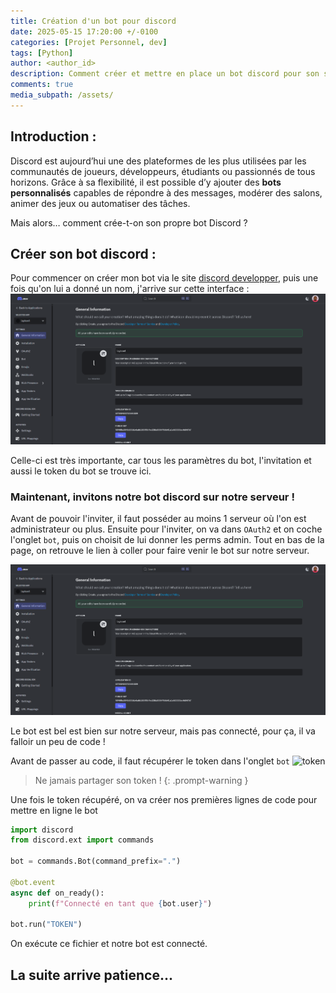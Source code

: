 ```yaml
---
title: Création d'un bot pour discord
date: 2025-05-15 17:20:00 +/-0100
categories: [Projet Personnel, dev]
tags: [Python]
author: <author_id>
description: Comment créer et mettre en place un bot discord pour son serveur discord
comments: true
media_subpath: /assets/ 
---
```



## Introduction :

Discord est aujourd’hui une des plateformes de les plus utilisées par les communautés de joueurs, développeurs, étudiants ou passionnés de tous horizons. Grâce à sa flexibilité, il est possible d’y ajouter des **bots personnalisés** capables de répondre à des messages, modérer des salons, animer des jeux ou automatiser des tâches.

Mais alors… comment crée-t-on son propre bot Discord ?


## Créer son bot discord :
Pour commencer on créer mon bot via le site [discord developper](https://discord.com/developers/application), puis une fois qu'on lui a donné un nom, j'arrive sur cette interface :
![TestImage](imgBlog/application.png)

Celle-ci est très importante, car tous les paramètres du bot, l'invitation et aussi le token du bot se trouve ici.

### Maintenant, invitons notre bot discord sur notre serveur !
Avant de pouvoir l'inviter, il faut posséder au moins 1 serveur où l'on est administrateur ou plus. Ensuite pour l'inviter, on va dans ```OAuth2``` et on coche l'onglet ```bot```, puis on choisit de lui donner les perms admin. Tout en bas de la page, on retrouve le lien à coller pour faire venir le bot sur notre serveur.

![TestImage](imgBlog/application.png)

Le bot est bel est bien sur notre serveur, mais pas connecté, pour ça, il va falloir un peu de code !

Avant de passer au code, il faut récupérer le token dans l'onglet ```bot```
![token](imgBlog/token.png)

> Ne jamais partager son token !
{: .prompt-warning }

Une fois le token récupéré, on va créer nos premières lignes de code pour mettre en ligne le bot

```python
import discord
from discord.ext import commands

bot = commands.Bot(command_prefix=".")

@bot.event
async def on_ready():
    print(f"Connecté en tant que {bot.user}")

bot.run("TOKEN")
```

On exécute ce fichier et notre bot est connecté.


## La suite arrive patience...
